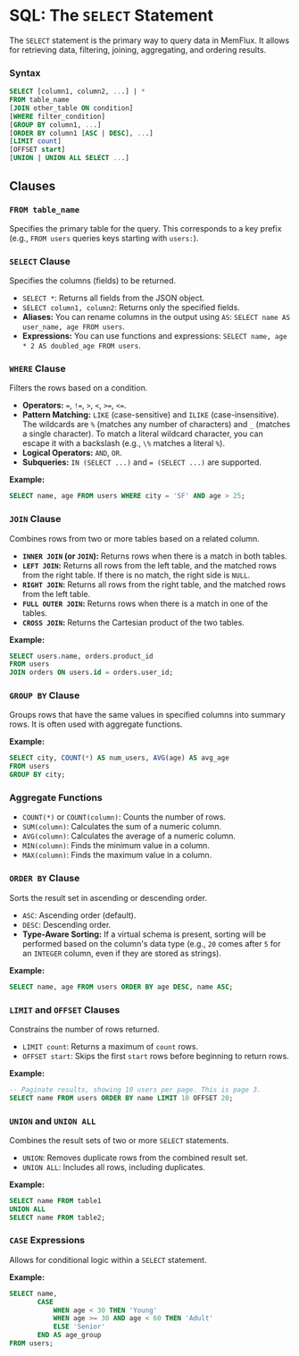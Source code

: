 # SQL: The `SELECT` Statement

The `SELECT` statement is the primary way to query data in MemFlux. It allows for retrieving data, filtering, joining, aggregating, and ordering results.

### Syntax
```sql
SELECT [column1, column2, ...] | *
FROM table_name
[JOIN other_table ON condition]
[WHERE filter_condition]
[GROUP BY column1, ...]
[ORDER BY column1 [ASC | DESC], ...]
[LIMIT count]
[OFFSET start]
[UNION | UNION ALL SELECT ...]
```

## Clauses

### `FROM table_name`
Specifies the primary table for the query. This corresponds to a key prefix (e.g., `FROM users` queries keys starting with `users:`).

### `SELECT` Clause
Specifies the columns (fields) to be returned.
- `SELECT *`: Returns all fields from the JSON object.
- `SELECT column1, column2`: Returns only the specified fields.
- **Aliases:** You can rename columns in the output using `AS`: `SELECT name AS user_name, age FROM users`.
- **Expressions:** You can use functions and expressions: `SELECT name, age * 2 AS doubled_age FROM users`.

### `WHERE` Clause
Filters the rows based on a condition.
- **Operators:** `=`, `!=`, `>`, `<`, `>=`, `<=`.
- **Pattern Matching:** `LIKE` (case-sensitive) and `ILIKE` (case-insensitive). The wildcards are `%` (matches any number of characters) and `_` (matches a single character). To match a literal wildcard character, you can escape it with a backslash (e.g., `\%` matches a literal `%`).
- **Logical Operators:** `AND`, `OR`.
- **Subqueries:** `IN (SELECT ...)` and `= (SELECT ...)` are supported.

**Example:**
```sql
SELECT name, age FROM users WHERE city = 'SF' AND age > 25;
```

### `JOIN` Clause
Combines rows from two or more tables based on a related column.
- **`INNER JOIN` (or `JOIN`):** Returns rows when there is a match in both tables.
- **`LEFT JOIN`:** Returns all rows from the left table, and the matched rows from the right table. If there is no match, the right side is `NULL`.
- **`RIGHT JOIN`:** Returns all rows from the right table, and the matched rows from the left table.
- **`FULL OUTER JOIN`:** Returns rows when there is a match in one of the tables.
- **`CROSS JOIN`:** Returns the Cartesian product of the two tables.

**Example:**
```sql
SELECT users.name, orders.product_id
FROM users
JOIN orders ON users.id = orders.user_id;
```

### `GROUP BY` Clause
Groups rows that have the same values in specified columns into summary rows. It is often used with aggregate functions.

**Example:**
```sql
SELECT city, COUNT(*) AS num_users, AVG(age) AS avg_age
FROM users
GROUP BY city;
```

### Aggregate Functions
- `COUNT(*)` or `COUNT(column)`: Counts the number of rows.
- `SUM(column)`: Calculates the sum of a numeric column.
- `AVG(column)`: Calculates the average of a numeric column.
- `MIN(column)`: Finds the minimum value in a column.
- `MAX(column)`: Finds the maximum value in a column.

### `ORDER BY` Clause
Sorts the result set in ascending or descending order.
- `ASC`: Ascending order (default).
- `DESC`: Descending order.
- **Type-Aware Sorting:** If a virtual schema is present, sorting will be performed based on the column's data type (e.g., `20` comes after `5` for an `INTEGER` column, even if they are stored as strings).

**Example:**
```sql
SELECT name, age FROM users ORDER BY age DESC, name ASC;
```

### `LIMIT` and `OFFSET` Clauses
Constrains the number of rows returned.
- `LIMIT count`: Returns a maximum of `count` rows.
- `OFFSET start`: Skips the first `start` rows before beginning to return rows.

**Example:**
```sql
-- Paginate results, showing 10 users per page. This is page 3.
SELECT name FROM users ORDER BY name LIMIT 10 OFFSET 20;
```

### `UNION` and `UNION ALL`
Combines the result sets of two or more `SELECT` statements.
- `UNION`: Removes duplicate rows from the combined result set.
- `UNION ALL`: Includes all rows, including duplicates.

**Example:**
```sql
SELECT name FROM table1
UNION ALL
SELECT name FROM table2;
```

### `CASE` Expressions
Allows for conditional logic within a `SELECT` statement.

**Example:**
```sql
SELECT name,
       CASE
           WHEN age < 30 THEN 'Young'
           WHEN age >= 30 AND age < 60 THEN 'Adult'
           ELSE 'Senior'
       END AS age_group
FROM users;
```
